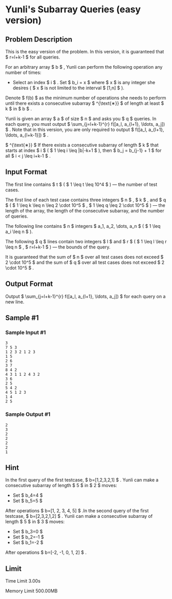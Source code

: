 # Yunli's Subarray Queries (easy version)

## Problem Description

This is the easy version of the problem. In this version, it is guaranteed that $ r=l+k-1 $ for all queries.

For an arbitrary array $ b $ , Yunli can perform the following operation any number of times:

- Select an index $ i $ . Set $ b_i = x $ where $ x $ is any integer she desires ( $ x $ is not limited to the interval $ [1,n] $ ).

Denote $ f(b) $ as the minimum number of operations she needs to perform until there exists a consecutive subarray $ ^{\text{∗}} $ of length at least $ k $ in $ b $ .

Yunli is given an array $ a $ of size $ n $ and asks you $ q $ queries. In each query, you must output $ \sum_{j=l+k-1}^{r} f([a_l, a_{l+1}, \ldots, a_j]) $ . Note that in this version, you are only required to output $ f([a_l, a_{l+1}, \ldots, a_{l+k-1}]) $ .

 $ ^{\text{∗}} $ If there exists a consecutive subarray of length $ k $ that starts at index $ i $ ( $ 1 \leq i \leq |b|-k+1 $ ), then $ b_j = b_{j-1} + 1 $ for all $ i < j \leq i+k-1 $ .

## Input Format

The first line contains $ t $ ( $ 1 \leq t \leq 10^4 $ ) — the number of test cases.

The first line of each test case contains three integers $ n $ , $ k $ , and $ q $ ( $ 1 \leq k \leq n \leq 2 \cdot 10^5 $ , $ 1 \leq q \leq 2 \cdot 10^5 $ ) — the length of the array, the length of the consecutive subarray, and the number of queries.

The following line contains $ n $ integers $ a_1, a_2, \dots, a_n $ ( $ 1 \leq a_i \leq n $ ).

The following $ q $ lines contain two integers $ l $ and $ r $ ( $ 1 \leq l \leq r \leq n $ , $ r=l+k-1 $ ) — the bounds of the query.

It is guaranteed that the sum of $ n $ over all test cases does not exceed $ 2 \cdot 10^5 $ and the sum of $ q $ over all test cases does not exceed $ 2 \cdot 10^5 $ .

## Output Format

Output $ \sum_{j=l+k-1}^{r} f([a_l, a_{l+1}, \ldots, a_j]) $ for each query on a new line.

## Sample #1

### Sample Input #1

```
3
7 5 3
1 2 3 2 1 2 3
1 5
2 6
3 7
8 4 2
4 3 1 1 2 4 3 2
3 6
2 5
5 4 2
4 5 1 2 3
1 4
2 5
```

### Sample Output #1

```
2
3
2
2
2
2
1
```

## Hint

In the first query of the first testcase, $ b=[1,2,3,2,1] $ . Yunli can make a consecutive subarray of length $ 5 $ in $ 2 $ moves:

- Set $ b_4=4 $
- Set $ b_5=5 $

 After operations $ b=[1, 2, 3, 4, 5] $ .In the second query of the first testcase, $ b=[2,3,2,1,2] $ . Yunli can make a consecutive subarray of length $ 5 $ in $ 3 $ moves:

- Set $ b_3=0 $
- Set $ b_2=-1 $
- Set $ b_1=-2 $

 After operations $ b=[-2, -1, 0, 1, 2] $ .

## Limit



Time Limit
3.00s

Memory Limit
500.00MB